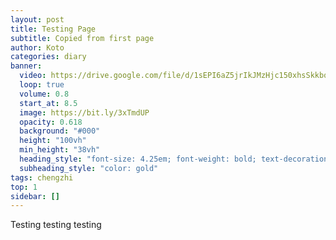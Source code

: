 ```yaml
---
layout: post
title: Testing Page
subtitle: Copied from first page
author: Koto
categories: diary
banner:
  video: https://drive.google.com/file/d/1sEPI6aZ5jrIkJMzHjc150xhsSkkbq4kA/view?usp=drive_link
  loop: true
  volume: 0.8
  start_at: 8.5
  image: https://bit.ly/3xTmdUP
  opacity: 0.618
  background: "#000"
  height: "100vh"
  min_height: "38vh"
  heading_style: "font-size: 4.25em; font-weight: bold; text-decoration: underline"
  subheading_style: "color: gold"
tags: chengzhi
top: 1
sidebar: []
---
```



Testing testing testing
